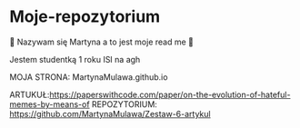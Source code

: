 # Moje-repozytorium
:hibiscus: Nazywam się Martyna a to jest moje read me :hibiscus:

Jestem studentką 1 roku ISI na agh

MOJA STRONA: MartynaMulawa.github.io


ARTUKUŁ:https://paperswithcode.com/paper/on-the-evolution-of-hateful-memes-by-means-of
REPOZYTORIUM: https://github.com/MartynaMulawa/Zestaw-6-artykul
